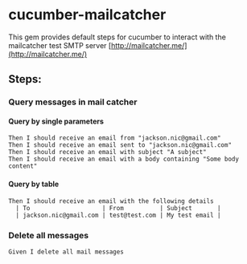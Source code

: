 # cucumber-mailcatcher
This gem provides default steps for cucumber to interact with the mailcatcher test SMTP server [http://mailcatcher.me/](http://mailcatcher.me/)

## Steps:  

### Query messages in mail catcher
#### Query by single parameters 
`Then I should receive an email from "jackson.nic@gmail.com"`  
`Then I should receive an email sent to "jackson.nic@gmail.com"`  
`Then I should receive an email with subject "A subject"`  
`Then I should receive an email with a body containing "Some body content"`  

#### Query by table
```
Then I should receive an email with the following details
  | To                    | From          | Subject       |
  | jackson.nic@gmail.com | test@test.com | My test email | 
```

### Delete all messages
`Given I delete all mail messages`

